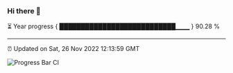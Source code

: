 ### Hi there 👋

⏳ Year progress { ███████████████████████████▁▁▁ } 90.28 %

---

⏰ Updated on Sat, 26 Nov 2022 12:13:59 GMT

![Progress Bar CI](https://github.com/Shyam-Makwana/GitHub-Actions-Demo/workflows/Progress%20Bar%20CI/badge.svg)
